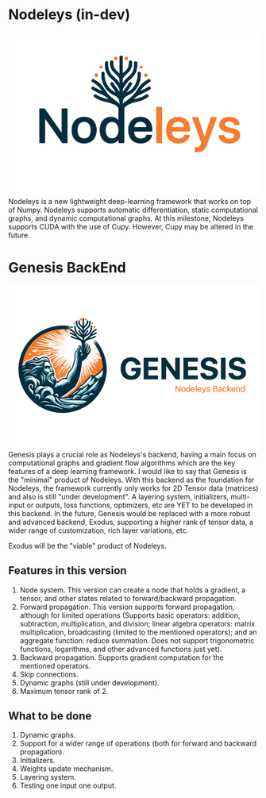 # Nodeleys (in-dev)
![Nodeleys_Logo](nodeleys_logo.jpg)
Nodeleys is a new lightweight deep-learning framework that works on top of Numpy. Nodeleys supports automatic differentiation, static computational graphs, and dynamic computational graphs. At this milestone, Nodeleys supports CUDA with the use of Cupy. However, Cupy may be altered in the future.


# Genesis BackEnd
![Nodeleys_Logo](genesis_logo.jpg)
Genesis plays a crucial role as Nodeleys's backend, having a main focus on computational graphs and gradient flow algorithms which are the key features of a deep learning framework. I would like to say that Genesis is the "minimal" product of Nodeleys. With this backend as the foundation for Nodeleys, the framework currently only works for 2D Tensor data (matrices) and also is still "under development". A layering system, initializers, multi-input or outputs, loss functions, optimizers, etc are YET to be developed in this backend. In the future, Genesis would be replaced with a more robust and advanced backend, Exodus, supporting a higher rank of tensor data, a wider range of customization, rich layer variations, etc.

Exodus will be the "viable" product of Nodeleys.


## Features in this version
1. Node system. This version can create a node that holds a gradient, a tensor, and other states related to forward/backward propagation.
2. Forward propagation. This version supports forward propagation, although for limited operations (Supports basic operators: addition, subtraction, multiplication, and division; linear algebra operators: matrix multiplication, broadcasting (limited to the mentioned operators); and an aggregate function: reduce summation. Does not support trigonometric functions, logarithms, and other advanced functions just yet).
3. Backward propagation. Supports gradient computation for the mentioned operators.
4. Skip connections.
5. Dynamic graphs (still under development).
6. Maximum tensor rank of 2.

## What to be done
1. Dynamic graphs.
2. Support for a wider range of operations (both for forward and backward propagation).
3. Initializers.
4. Weights update mechanism.
5. Layering system.
6. Testing one input one output.
